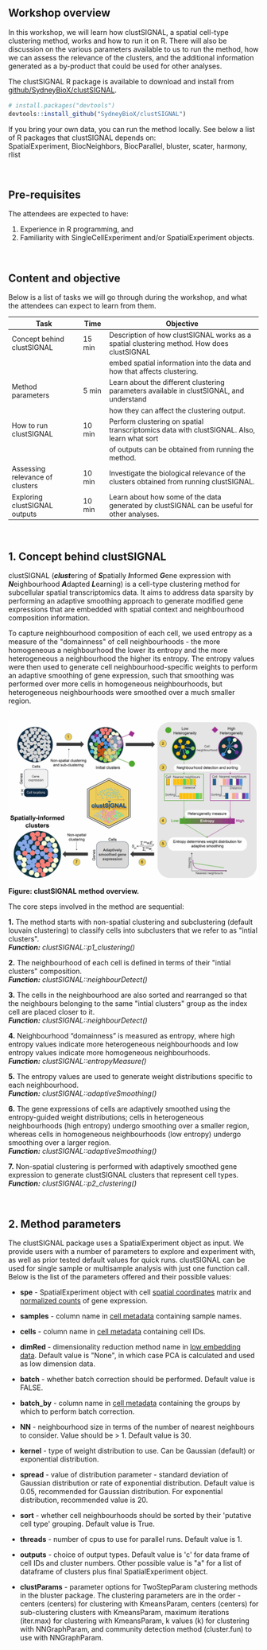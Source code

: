 ## Workshop overview

In this workshop, we will learn how clustSIGNAL, a spatial cell-type clustering method, works and how to run it on R. There will also be discussion on the various parameters available to us to run the method, how we can assess the relevance of the clusters, and the additional information generated as a by-product that could be used for other analyses. 

The clustSIGNAL R package is available to download and install from [github/SydneyBioX/clustSIGNAL](https://github.com/SydneyBioX/clustSIGNAL).
``` r
# install.packages("devtools")
devtools::install_github("SydneyBioX/clustSIGNAL")
```

If you bring your own data, you can run the method locally. See below a list of R packages that clustSIGNAL depends on:
<br /> SpatialExperiment, BiocNeighbors, BiocParallel, bluster, scater, harmony, rlist

<br />

## Pre-requisites

The attendees are expected to have:

1. Experience in R programming, and
2. Familiarity with SingleCellExperiment and/or SpatialExperiment objects.

<br />

## Content and objective
Below is a list of tasks we will go through during the workshop, and what the attendees can expect to learn from them.

| Task                            | Time   | Objective                         |
|---------------------------------|--------|-----------------------------------|
| Concept behind clustSIGNAL      | 15 min | Description of how clustSIGNAL works as a spatial clustering method. How does clustSIGNAL 
|                                 |        | embed spatial information into the data and how that affects clustering.
| Method parameters               | 5 min  | Learn about the different clustering parameters available in clustSIGNAL, and understand 
|                                 |        | how they can affect the clustering output. 
| How to run clustSIGNAL          | 10 min | Perform clustering on spatial transcriptomics data with clustSIGNAL. Also, learn what sort
|                                 |        | of outputs can be obtained from running the method.
| Assessing relevance of clusters | 10 min | Investigate the biological relevance of the clusters obtained from running clustSIGNAL.
| Exploring clustSIGNAL outputs   | 10 min | Learn about how some of the data generated by clustSIGNAL can be useful for other analyses.

<br />

## 1.  Concept behind clustSIGNAL

clustSIGNAL (***clust***ering of ***S***patially ***I***nformed ***G***ene expression with ***N***eighbourhood ***A***dapted ***L***earning) is a cell-type clustering method for subcellular spatial transcriptomics data. It aims to address data sparsity by performing an adaptive smoothing approach to generate modified gene expressions that are embedded with spatial context and neighbourhood composition information.

To capture neighbourhood composition of each cell, we used entropy as a measure of the "domainness" of cell neighbourhoods - the more homogeneous a neighbourhood the lower its entropy and the more heterogeneous a neighbourhood the higher its entropy. The entropy values were then used to generate cell neighbourhood-specific weights to perform an adaptive smoothing of gene expression, such that smoothing was performed over more cells in homogeneous neighbourhoods, but heterogeneous neighbourhoods were smoothed over a much smaller region. 

<br />

<img src="inst/images/Fig1_schematic.jpg" align="middle"/>

<br />

**Figure: clustSIGNAL method overview.**

The core steps involved in the method are sequential:

**1.** The method starts with non-spatial clustering and subclustering (default louvain clustering) to classify cells into subclusters that we refer to as "intial clusters". <br /> ***Function:** clustSIGNAL::p1_clustering()*

**2.** The neighbourhood of each cell is defined in terms of their "intial clusters" composition.
<br /> ***Function:** clustSIGNAL::neighbourDetect()*

**3.** The cells in the neighbourhood are also sorted and rearranged so that the neighbours belonging to the same "intial clusters" group as the index cell are placed closer to it.
<br /> ***Function:** clustSIGNAL::neighbourDetect()*

**4.** Neighbourhood “domainness” is measured as entropy, where high entropy values indicate more heterogeneous neighbourhoods and low entropy values indicate more homogeneous neighbourhoods.
<br /> ***Function:** clustSIGNAL::entropyMeasure()*

**5.** The entropy values are used to generate weight distributions specific to each neighbourhood.
<br /> ***Function:** clustSIGNAL::adaptiveSmoothing()*

**6.** The gene expressions of cells are adaptively smoothed using the entropy-guided weight distributions; cells in heterogeneous neighbourhoods (high entropy) undergo smoothing over a smaller region, whereas cells in homogeneous neighbourhoods (low entropy) undergo smoothing over a larger region.
<br /> ***Function:** clustSIGNAL::adaptiveSmoothing()*

**7.** Non-spatial clustering is performed with adaptively smoothed gene expression to generate clustSIGNAL clusters that represent cell types.
<br /> ***Function:** clustSIGNAL::p2_clustering()*

<br />

## 2.  Method parameters

The clustSIGNAL package uses a SpatialExperiment object as input. We provide users with a number of parameters to explore and experiment with, as well as prior tested default values for quick runs. clustSIGNAL can be used for single sample or multisample analysis with just one function call. Below is the list of the parameters offered and their possible values:

-   **spe** - SpatialExperiment object with cell [spatial coordinates](## "Stored in the spatialCoords(spe) cell location section") matrix and [normalized counts](## "Stored under logcounts(spe) assay") of gene expression.

-   **samples** - column name in [cell metadata](## "Stored in the colData(spe) section") containing sample names.

-   **cells** - column name in [cell metadata](## "Stored in the colData(spe) section") containing cell IDs.

-   **dimRed** - dimensionality reduction method name in [low embedding data](## "Stored in the reducedDimNames(spe) embeddings section"). Default value is "None", in which case PCA is calculated and used as low dimension data.

-   **batch** - whether batch correction should be performed. Default value is FALSE.

-   **batch_by** - column name in [cell metadata](## "Stored in the colData(spe) section") containing the groups by which to perform batch correction.

-   **NN** - neighbourhood size in terms of the number of nearest neighbours to consider. Value should be \> 1. Default value is 30.

-   **kernel** - type of weight distribution to use. Can be Gaussian (default) or exponential distribution.

-   **spread** - value of distribution parameter - standard deviation of Gaussian distribution or rate of exponential distribution. Default value is 0.05, recommended for Gaussian distribution. For exponential distribution, recommended value is 20.

-   **sort** - whether cell neighbourhoods should be sorted by their 'putative cell type' grouping. Default value is True.

-   **threads** - number of cpus to use for parallel runs. Default value is 1.

-   **outputs** - choice of output types. Default value is 'c' for data frame of cell IDs and cluster numbers. Other possible value is "a" for a list of dataframe of clusters plus final SpatialExperiment object.

-   **clustParams** - parameter options for TwoStepParam clustering methods in the bluster package. The clustering parameters are in the order - centers (centers) for clustering with KmeansParam, centers (centers) for sub-clustering clusters with KmeansParam, maximum iterations (iter.max) for clustering with KmeansParam, k values (k) for clustering with NNGraphParam, and community detection method (cluster.fun) to use with NNGraphParam.

